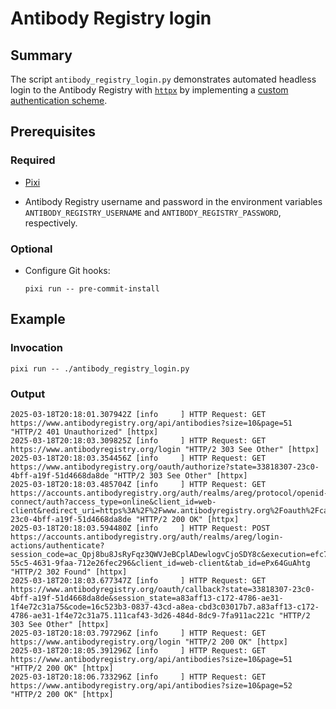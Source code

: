 <!-- vim: set ft=markdown : -->


# Antibody Registry login

## Summary

The script `antibody_registry_login.py` demonstrates automated headless login to the Antibody
Registry with [`httpx`](https://www.python-httpx.org/) by implementing a [custom authentication
scheme](https://www.python-httpx.org/advanced/authentication/#custom-authentication-schemes).

## Prerequisites

### Required

* [Pixi](https://pixi.sh)

* Antibody Registry username and password in the environment variables `ANTIBODY_REGISTRY_USERNAME`
  and `ANTIBODY_REGISTRY_PASSWORD`, respectively.

### Optional

* Configure Git hooks:

    ``` shell
    pixi run -- pre-commit-install
    ```

## Example

### Invocation

``` shell
pixi run -- ./antibody_registry_login.py
```

### Output

``` text
2025-03-18T20:18:01.307942Z [info     ] HTTP Request: GET https://www.antibodyregistry.org/api/antibodies?size=10&page=51 "HTTP/2 401 Unauthorized" [httpx]
2025-03-18T20:18:03.309825Z [info     ] HTTP Request: GET https://www.antibodyregistry.org/login "HTTP/2 303 See Other" [httpx]
2025-03-18T20:18:03.354456Z [info     ] HTTP Request: GET https://www.antibodyregistry.org/oauth/authorize?state=33818307-23c0-4bff-a19f-51d4668da8de "HTTP/2 303 See Other" [httpx]
2025-03-18T20:18:03.485704Z [info     ] HTTP Request: GET https://accounts.antibodyregistry.org/auth/realms/areg/protocol/openid-connect/auth?access_type=online&client_id=web-client&redirect_uri=https%3A%2F%2Fwww.antibodyregistry.org%2Foauth%2Fcallback&response_type=code&scope=openid+email+profile&state=33818307-23c0-4bff-a19f-51d4668da8de "HTTP/2 200 OK" [httpx]
2025-03-18T20:18:03.594480Z [info     ] HTTP Request: POST https://accounts.antibodyregistry.org/auth/realms/areg/login-actions/authenticate?session_code=ac_Qpj8bu8JsRyFqz3QWVJeBCplADewlogvCjoSDY8c&execution=efc751e8-55c5-4631-9faa-712e26fec296&client_id=web-client&tab_id=ePx64GuAhtg "HTTP/2 302 Found" [httpx]
2025-03-18T20:18:03.677347Z [info     ] HTTP Request: GET https://www.antibodyregistry.org/oauth/callback?state=33818307-23c0-4bff-a19f-51d4668da8de&session_state=a83aff13-c172-4786-ae31-1f4e72c31a75&code=16c523b3-0837-43cd-a8ea-cbd3c03017b7.a83aff13-c172-4786-ae31-1f4e72c31a75.111caf43-3d26-484d-8dc9-7fa911ac221c "HTTP/2 303 See Other" [httpx]
2025-03-18T20:18:03.797296Z [info     ] HTTP Request: GET https://www.antibodyregistry.org/login "HTTP/2 200 OK" [httpx]
2025-03-18T20:18:05.391296Z [info     ] HTTP Request: GET https://www.antibodyregistry.org/api/antibodies?size=10&page=51 "HTTP/2 200 OK" [httpx]
2025-03-18T20:18:06.733296Z [info     ] HTTP Request: GET https://www.antibodyregistry.org/api/antibodies?size=10&page=52 "HTTP/2 200 OK" [httpx]
```
